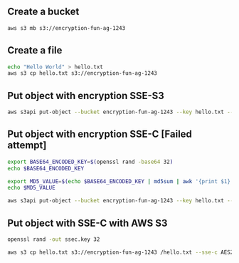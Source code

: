 ## Create a bucket

```sh
aws s3 mb s3://encryption-fun-ag-1243
```

## Create a file

```sh
echo "Hello World" > hello.txt
aws s3 cp hello.txt s3://encryption-fun-ag-1243
```

## Put object with encryption SSE-S3

```sh
aws s3api put-object --bucket encryption-fun-ag-1243 --key hello.txt --body hello.txt --server-side-encryption aws:kms --ssekms-key-id [KMS_key_id]
```

## Put object with encryption SSE-C [Failed attempt]

```sh
export BASE64_ENCODED_KEY=$(openssl rand -base64 32)
echo $BASE64_ENCODED_KEY

export MD5_VALUE=$(echo $BASE64_ENCODED_KEY | md5sum | awk '{print $1}' | base64 -w0)
echo $MD5_VALUE

aws s3api put-object --bucket encryption-fun-ag-1243 --key hello.txt --body hello.txt --sse-customer-algorithm AES256 --sse-customer-key $BASE64_ENCODED_KEY --sse-customer-key-md5 $MD5_VALUE
```

## Put object with SSE-C with AWS S3

```sh
openssl rand -out ssec.key 32

aws s3 cp hello.txt s3://encryption-fun-ag-1243 /hello.txt --sse-c AES256 --sse-c-key fileb://ssec.key
```
